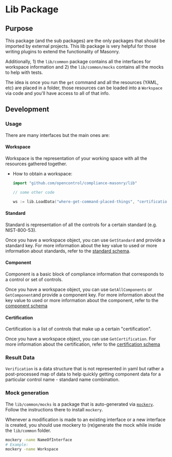 # Lib Package

## Purpose

This package (and the sub packages) are the only packages that should
be imported by external projects. This lib package is very helpful for
those writing plugins to extend the functionality of Masonry.

Additionally, 1) the `lib/common` package contains all the interfaces for
workspace information and 2) the `lib/common/mocks` contains all the
mocks to help with tests.

The idea is once you run the `get` command and all the resources
(YAML, etc) are placed in a folder, those resources can be loaded into
 a `Workspace` via code and you'll have access to all of that info.
 
## Development

### Usage
 
There are many interfaces but the main ones are:

#### Workspace
Workspace is the representation of your working space with all the
resources gathered together.
- How to obtain a workspace:
  ```go
  import "github.com/opencontrol/compliance-masonry/lib"
  
  // some other code
  
  ws := lib.LoadData("where-get-command-placed-things", "certification-path")
  ```

#### Standard
Standard is representation of all the controls for a certain standard 
(e.g. NIST-800-53).

Once you have a workspace object, you can use `GetStandard` and provide
a standard key. For more information about the key value to used or more
information about standards, refer to the
[standard schema](https://github.com/opencontrol/schemas#standards).

#### Component
Component is a basic block of compliance information that corresponds to
a control or set of controls.

Once you have a workspace object, you can use `GetAllComponents` or
`GetComponent`and provide a component key. For more information about 
the key value to used or more information about the component, refer to
the [component schema](https://github.com/opencontrol/schemas#components)

#### Certification
Certification is a list of controls that make up a certain
"certification".

Once you have a workspace object, you can use `GetCertification`.
For more information about the certification, refer to the
[certification schema](https://github.com/opencontrol/schemas#certifications)

### Result Data
`Verification` is a data structure that is not represented in yaml but
rather a post-processed map of data to help quickly getting component
data for a particular control name - standard name combination.

### Mock generation
The `lib/common/mocks` is a package that is auto-generated via
 [`mockery`](https://github.com/vektra/mockery). Follow the
 instructions there to install `mockery`.
 
 Whenever a modification is made to an existing interface or a new 
 interface is created, you should use mockery to (re)generate the mock
 while inside the `lib/common` folder.

```sh
mockery -name NameOfInterface
# Example:
mockery -name Workspace
```
 
